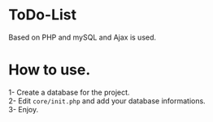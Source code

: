 # ToDo-List
Based on PHP and mySQL and Ajax is used. <br/>

# How to use.
1- Create a database for the project.<br/>
2- Edit <code>core/init.php</code> and add your database informations.<br/>
3- Enjoy.
